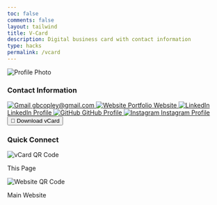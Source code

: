 ```yaml
---
toc: false
comments: false
layout: tailwind
title: V-Card
description: Digital business card with contact information
type: hacks
permalink: /vcard
---
```


<div class="bg-gradient-to-br from-blue-50 to-white min-h-screen flex flex-col items-center justify-center p-6 space-y-8">
  <!-- Profile Photo -->
  <div class="w-64 h-64 transform hover:scale-[1.02] transition-transform duration-300">
    <img src="{{site.baseurl}}/images/me.jpg" alt="Profile Photo" class="rounded-2xl shadow-xl w-full h-full object-cover object-center" />
  </div>

  <!-- Card Section -->
  <div class="flex flex-col lg:flex-row gap-8 w-full max-w-5xl">
    <!-- Left Card - Contact Info -->
    <div class="flex-1 bg-white rounded-2xl border border-red-200 shadow-lg p-8 hover:shadow-xl transition-shadow duration-300">
      <div class="space-y-6">
        <h3 class="text-2xl font-bold text-gray-800 text-center mb-6">Contact Information</h3>
        <div class="grid grid-cols-1 gap-4 text-gray-700">
          <a href="mailto:gbcopley@gmail.com" class="flex items-center gap-3 p-3 rounded-lg hover:bg-red-50 transition-colors duration-200">
            <img src="https://img.icons8.com/color/24/gmail.png" alt="Gmail" class="w-6 h-6"/>
            <span class="font-medium">gbcopley@gmail.com</span>
          </a>
          <a href="{{site.baseurl}}/" class="flex items-center gap-3 p-3 rounded-lg hover:bg-red-50 transition-colors duration-200">
            <img src="https://img.icons8.com/fluency/24/domain.png" alt="Website" class="w-6 h-6"/>
            <span class="font-medium">Portfolio Website</span>
          </a>
          <a href="https://www.linkedin.com/in/gavincopley/" class="flex items-center gap-3 p-3 rounded-lg hover:bg-red-50 transition-colors duration-200">
            <img src="https://img.icons8.com/color/24/linkedin.png" alt="LinkedIn" class="w-6 h-6"/>
            <span class="font-medium">LinkedIn Profile</span>
          </a>
          <a href="https://github.com/gavincopley" class="flex items-center gap-3 p-3 rounded-lg hover:bg-red-50 transition-colors duration-200">
            <img src="https://img.icons8.com/material-outlined/24/github.png" alt="GitHub" class="w-6 h-6"/>
            <span class="font-medium">GitHub Profile</span>
          </a>
          <a href="https://instagram.com/gavin.copley" class="flex items-center gap-3 p-3 rounded-lg hover:bg-red-50 transition-colors duration-200">
            <img src="https://img.icons8.com/color/24/instagram-new.png" alt="Instagram" class="w-6 h-6"/>
            <span class="font-medium">Instagram Profile</span>
          </a>
        </div>
        <!-- Download vCard Button -->
        <div class="pt-4 text-center">
          <button onclick="downloadVCard()" class="bg-red-600 hover:bg-red-700 text-white font-bold py-3 px-6 rounded-lg transition-colors duration-200 shadow-md hover:shadow-lg transform hover:scale-105">
            📄 Download vCard
          </button>
        </div>
      </div>
    </div>
    <!-- Right Card - QR Code -->
    <div class="flex-1 bg-white rounded-2xl border border-red-200 shadow-lg p-8 hover:shadow-xl transition-shadow duration-300 flex flex-col items-center justify-center space-y-6">
      <div class="text-center space-y-4">
        <h3 class="text-2xl font-bold text-gray-800">Quick Connect</h3>
      </div>
      <!-- QR Codes Container -->
      <div class="flex flex-col gap-6 items-center justify-center">
        <!-- vCard Page QR Code -->
        <div class="text-center space-y-2">
          <div class="transform hover:scale-105 transition-transform duration-300">
            <img src="https://api.qrserver.com/v1/create-qr-code/?size=200x200&data={{site.url}}{{site.baseurl}}/vcard" alt="vCard QR Code" class="w-48 h-48 rounded-xl shadow-md border border-gray-200" />
          </div>
          <p class="text-sm text-gray-600 font-medium">This Page</p>
        </div>
        <!-- Main Website QR Code -->
        <div class="text-center space-y-2">
          <div class="transform hover:scale-105 transition-transform duration-300">
            <img src="https://api.qrserver.com/v1/create-qr-code/?size=200x200&data={{site.url}}{{site.baseurl}}/" alt="Website QR Code" class="w-48 h-48 rounded-xl shadow-md border border-gray-200" />
          </div>
          <p class="text-sm text-gray-600 font-medium">Main Website</p>
        </div>
      </div>
    </div>
  </div>
</div>

<script>
function downloadVCard() {
  const vCardData = `BEGIN:VCARD
VERSION:3.0
FN:Gavin Copley
EMAIL:gbcopley@gmail.com
URL:gavincopley.github.io/gavin_2025
NOTE:Connect with me on social media and check out my portfolio!
END:VCARD`;

  const blob = new Blob([vCardData], { type: 'text/vcard' });
  const url = window.URL.createObjectURL(blob);
  const a = document.createElement('a');
  a.href = url;
  a.download = 'contact.vcf';
  document.body.appendChild(a);
  a.click();
  document.body.removeChild(a);
  window.URL.revokeObjectURL(url);
}
</script>